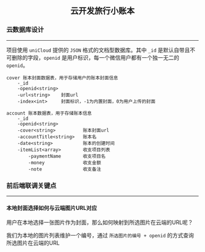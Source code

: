 <h2 align="center">云开发旅行小账本</h2>

### 云数据库设计
***

项目使用 `uniCloud` 提供的 `JSON` 格式的文档型数据库。其中 `_id` 是默认自带且不可删除的字段，`openid` 是用户标识，每一个微信用户都有一个独一无二的 `openid`。

```
cover 账本封面数据表，用于存储用户的账本封面信息
	-_id
	-openid<string>
	-url<string>	封面url
	-index<int>		封面标识，-1为内置封面，0为用户上传的封面
```

```
account 账本数据表，用于存储账本信息
	-_id
	-openid<string>
	-cover<string>			账本封面url
	-accountTitle<string>	账本名
	-date<string>			账本的创建时间
	-itemList<array>		收支项目列表
		-paymentName		收支项目名
		-money				收支金额
		-note				收支备注
```

### 前后端联调关键点
***

#### 本地封面选择如何与云端图片URL对应

用户在本地选择一张图片作为封面，那么如何映射到所选图片在云端的URL呢？

我们为本地的图片列表维护一个编号，通过 `所选图片的编号 + openid` 的方式查询所选图片在云端的URL
